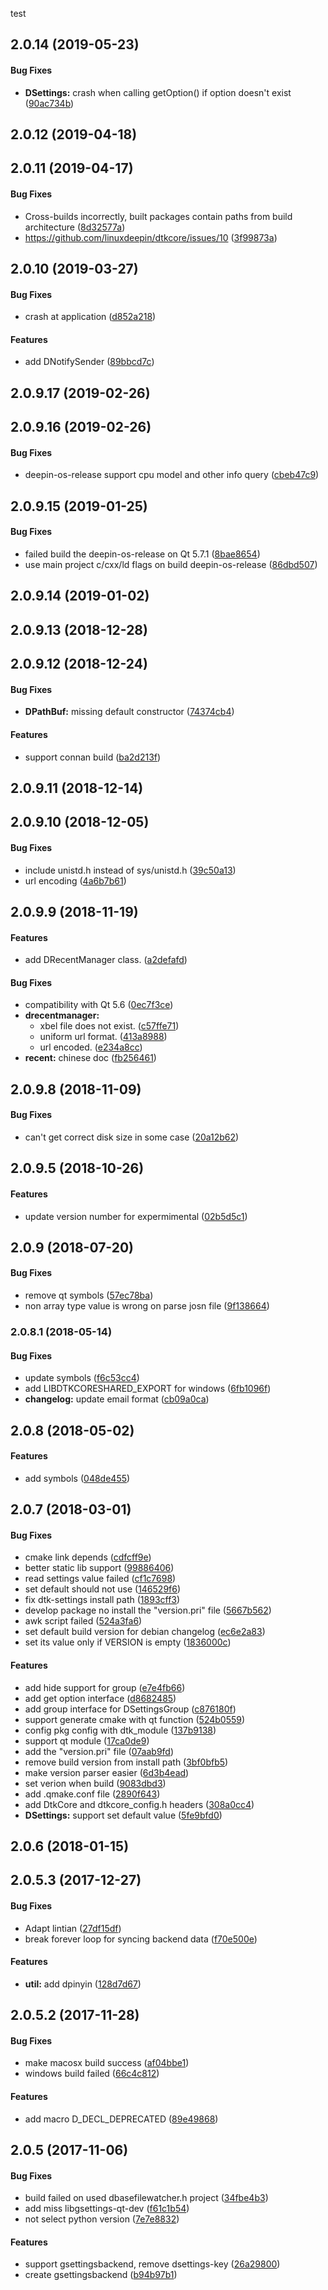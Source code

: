 test

<a name="2.0.14"></a>
## 2.0.14 (2019-05-23)

#### Bug Fixes

* **DSettings:**  crash when calling getOption() if option doesn't exist ([90ac734b](https://github.com/linuxdeepin/dtkcore/commit/90ac734b872203ea698808a7197aa7a9c7e2b5bd))



## 2.0.12 (2019-04-18)




<a name="2.0.11"></a>
## 2.0.11 (2019-04-17)


#### Bug Fixes

*   Cross-builds incorrectly, built packages contain paths from build architecture ([8d32577a](https://github.com/linuxdeepin/dtkcore/commit/8d32577a89e54b5c9c834caae83d98e50f59df77))
*   https://github.com/linuxdeepin/dtkcore/issues/10 ([3f99873a](https://github.com/linuxdeepin/dtkcore/commit/3f99873a786f6830688ecd0d8d2e2bf8dfb63ce0))



<a name="2.0.10"></a>
## 2.0.10 (2019-03-27)


#### Bug Fixes

*   crash at application ([d852a218](https://github.com/linuxdeepin/dtkcore/commit/d852a21811f9f86e04274fc9f732d7c7a210ef3f))

#### Features

*   add DNotifySender ([89bbcd7c](https://github.com/linuxdeepin/dtkcore/commit/89bbcd7c3821985bb2bca51247394fd4a65b25bf))



<a name="2.0.9.17"></a>
## 2.0.9.17 (2019-02-26)




<a name="2.0.9.16"></a>
## 2.0.9.16 (2019-02-26)


#### Bug Fixes

*   deepin-os-release support cpu model and other info query ([cbeb47c9](https://github.com/linuxdeepin/dtkcore/commit/cbeb47c97e31d2b5dd3c198c60ee74332fecb293))



<a name="2.0.9.15"></a>
## 2.0.9.15 (2019-01-25)


#### Bug Fixes

*   failed build the deepin-os-release on Qt 5.7.1 ([8bae8654](https://github.com/linuxdeepin/dtkcore/commit/8bae8654bdb20a7f773130d22b9db139460ba575))
*   use main project c/cxx/ld flags on build deepin-os-release ([86dbd507](https://github.com/linuxdeepin/dtkcore/commit/86dbd507c1b3b101c1816f091782430ec1ce20ce))



<a name="2.0.9.14"></a>
## 2.0.9.14 (2019-01-02)




<a name="2.0.9.13"></a>
## 2.0.9.13 (2018-12-28)




<a name="2.0.9.12"></a>
## 2.0.9.12 (2018-12-24)


#### Bug Fixes

* **DPathBuf:**  missing default constructor ([74374cb4](https://github.com/linuxdeepin/dtkcore/commit/74374cb4cf0245ab1fe73f62fe0d13566f945db3))

#### Features

*   support connan build ([ba2d213f](https://github.com/linuxdeepin/dtkcore/commit/ba2d213fd6c7e36e118288305e5892c339250623))



<a name="2.0.9.11"></a>
## 2.0.9.11 (2018-12-14)




<a name="2.0.9.10"></a>
## 2.0.9.10 (2018-12-05)


#### Bug Fixes

*   include unistd.h instead of sys/unistd.h ([39c50a13](https://github.com/linuxdeepin/dtkcore/commit/39c50a1398c34123e3806a3060a4c64e7f45ed68))
*   url encoding ([4a6b7b61](https://github.com/linuxdeepin/dtkcore/commit/4a6b7b61bb3ad9ab417eda69249b5e9aced0aa97))



<a name="2.0.9.9"></a>
## 2.0.9.9 (2018-11-19)


#### Features

*   add DRecentManager class. ([a2defafd](https://github.com/linuxdeepin/dtkcore/commit/a2defafdcf57078461221c665e322287a43d24a8))

#### Bug Fixes

*   compatibility with Qt 5.6 ([0ec7f3ce](https://github.com/linuxdeepin/dtkcore/commit/0ec7f3ce389b323ecb2b103801c1cd1d55f100fa))
* **drecentmanager:**
  *  xbel file does not exist. ([c57ffe71](https://github.com/linuxdeepin/dtkcore/commit/c57ffe714f26b1a8a8859e2ffbeeed3d75ee11a1))
  *  uniform url format. ([413a8988](https://github.com/linuxdeepin/dtkcore/commit/413a8988116708ab8bcf9efbb9bc8f52e048efa5))
  *  url encoded. ([e234a8cc](https://github.com/linuxdeepin/dtkcore/commit/e234a8cc5ad9d2c14a16950838115c4f2f27c605))
* **recent:**  chinese doc ([fb256461](https://github.com/linuxdeepin/dtkcore/commit/fb256461d1bdb0862b1a3a129978fc3932a6bcab))



<a name="2.0.9.8"></a>
## 2.0.9.8 (2018-11-09)


#### Bug Fixes

*   can't get correct disk size in some case ([20a12b62](https://github.com/linuxdeepin/dtkcore/commit/20a12b622ea7b01f0616c15a8af85e31fc2d36cb))



<a name="2.0.9.5"></a>
## 2.0.9.5 (2018-10-26)


#### Features

*   update version number for expermimental ([02b5d5c1](https://github.com/linuxdeepin/dtkcore/commit/02b5d5c1e01a05f57651b774b02cae31ef9a549f))



<a name="2.0.9"></a>
## 2.0.9 (2018-07-20)


#### Bug Fixes

*   remove qt symbols ([57ec78ba](https://github.com/linuxdeepin/dtkcore/commit/57ec78ba685a53692b0260d3d558d8b0915fc3e4))
*   non array type value is wrong on parse josn file ([9f138664](https://github.com/linuxdeepin/dtkcore/commit/9f13866439d8d650893434594da023e7d331d866))



<a name="2.0.8.1"></a>
### 2.0.8.1 (2018-05-14)


#### Bug Fixes

*   update symbols ([f6c53cc4](https://github.com/linuxdeepin/dtkcore/commit/f6c53cc493c1bcf55dca54dbf500e2e484af73c9))
*   add LIBDTKCORESHARED_EXPORT for windows ([6fb1096f](https://github.com/linuxdeepin/dtkcore/commit/6fb1096f6d0784937cf84f0e4ae1f5f7587085e5))
* **changelog:**  update email format ([cb09a0ca](https://github.com/linuxdeepin/dtkcore/commit/cb09a0cadcf2fa0ba271b1d98d3b96a993eb892b))



<a name="2.0.8"></a>
## 2.0.8 (2018-05-02)


#### Features

*   add symbols ([048de455](https://github.com/linuxdeepin/dtkcore/commit/048de4551bdd770aca5e9c12798362f913061654))



<a name="2.0.7"></a>
## 2.0.7 (2018-03-01)


#### Bug Fixes

*   cmake link depends ([cdfcff9e](https://github.com/linuxdeepin/dtkcore/commit/cdfcff9e2f3e92bc6dbb45644d2714d6c4dbdda0))
*   better static lib support ([99886406](https://github.com/linuxdeepin/dtkcore/commit/99886406a0cae849fad23286fdf64bb399e37da0))
*   read settings value failed ([cf1c7698](https://github.com/linuxdeepin/dtkcore/commit/cf1c769893773794dff5a67c235c5d1f3234541a))
*   set default should not use ([146529f6](https://github.com/linuxdeepin/dtkcore/commit/146529f6887e798606f2bf763ab8a760969bff26))
*   fix dtk-settings install path ([1893cff3](https://github.com/linuxdeepin/dtkcore/commit/1893cff301dacb546a246a4f824dab68eac51351))
*   develop package no install the "version.pri" file ([5667b562](https://github.com/linuxdeepin/dtkcore/commit/5667b562630565fca5abed690f3d3478dd3c7603))
*   awk script failed ([524a3fa6](https://github.com/linuxdeepin/dtkcore/commit/524a3fa6021ee54db416503520aea65ef0e2c3a0))
*   set default build version for debian changelog ([ec6e2a83](https://github.com/linuxdeepin/dtkcore/commit/ec6e2a8376c7aca7162b4fbb782b998c9a6ab630))
*   set its value only if VERSION is empty ([1836000c](https://github.com/linuxdeepin/dtkcore/commit/1836000c49eb149a6495322c4cbb1474d5d48204))

#### Features

*   add hide support for group ([e7e4fb66](https://github.com/linuxdeepin/dtkcore/commit/e7e4fb669276fbce61c6378e74ae82573e7c0313))
*   add get option interface ([d8682485](https://github.com/linuxdeepin/dtkcore/commit/d8682485a6737da83fb28f22335f1da1afb8956c))
*   add group interface for DSettingsGroup ([c876180f](https://github.com/linuxdeepin/dtkcore/commit/c876180f535e3027dce63628f31379ef874367ed))
*   support generate cmake with qt function ([524b0559](https://github.com/linuxdeepin/dtkcore/commit/524b055929b7be84375a45f9d10cbc3a0ecac6de))
*   config pkg config with dtk_module ([137b9138](https://github.com/linuxdeepin/dtkcore/commit/137b91388d9b9db24c8136dd4e2c6e690a5712c5))
*   support qt module ([17ca0de9](https://github.com/linuxdeepin/dtkcore/commit/17ca0de9156a320cea32208dcff2f8cdf7d6a237))
*   add the "version.pri" file ([07aab9fd](https://github.com/linuxdeepin/dtkcore/commit/07aab9fd6478c83c7bae1062f64b4bd20b21869c))
*   remove build version from install path ([3bf0bfb5](https://github.com/linuxdeepin/dtkcore/commit/3bf0bfb5f49c3e83d4c36cc33f219150bf3731d8))
*   make version parser easier ([6d3b4ead](https://github.com/linuxdeepin/dtkcore/commit/6d3b4ead7080158d1d8977bf7cf99ae842e574ec))
*   set verion when build ([9083dbd3](https://github.com/linuxdeepin/dtkcore/commit/9083dbd3e29bf9d06b1032901ba13848fa964f4c))
*   add .qmake.conf file ([2890f643](https://github.com/linuxdeepin/dtkcore/commit/2890f643a57c3532ab623410f7c6c6dbfdd6788d))
*   add DtkCore and dtkcore_config.h headers ([308a0cc4](https://github.com/linuxdeepin/dtkcore/commit/308a0cc41101499c04308b4ef3bb2fff4ab8d783))
* **DSettings:**  support set default value ([5fe9bfd0](https://github.com/linuxdeepin/dtkcore/commit/5fe9bfd0a5e20cef7393639712302825b803db29))



<a name="2.0.6"></a>
## 2.0.6 (2018-01-15)




<a name="2.0.5.3"></a>
## 2.0.5.3 (2017-12-27)


#### Bug Fixes

*   Adapt lintian ([27df15df](https://github.com/linuxdeepin/dtkcore/commit/27df15df32788002491a24f06f098a5f849a4988))
*   break forever loop for syncing backend data ([f70e500e](https://github.com/linuxdeepin/dtkcore/commit/f70e500ec2fd5c751e40833bdc4df586614bcff2))

#### Features

* **util:**  add dpinyin ([128d7d67](https://github.com/linuxdeepin/dtkcore/commit/128d7d678e921bc580dd732b14a454973397899c))



<a name="2.0.5.2"></a>
## 2.0.5.2 (2017-11-28)


#### Bug Fixes

*   make macosx build success ([af04bbe1](https://github.com/linuxdeepin/dtkcore/commit/af04bbe193a4b4251908f830d927ebdc8f4459e7))
*   windows build failed ([66c4c812](https://github.com/linuxdeepin/dtkcore/commit/66c4c812eb29634710642f4e9d6b3d69cc692cb2))

#### Features

*   add macro D_DECL_DEPRECATED ([89e49868](https://github.com/linuxdeepin/dtkcore/commit/89e49868f113ef01c03bcf5b6846eec95c428382))



<a name="2.0.5"></a>
## 2.0.5 (2017-11-06)


#### Bug Fixes

*   build failed on used dbasefilewatcher.h project ([34fbe4b3](34fbe4b3))
*   add miss libgsettings-qt-dev ([f61c1b54](f61c1b54))
*   not select python version ([7e7e8832](7e7e8832))

#### Features

*   support gsettingsbackend, remove dsettings-key ([26a29800](26a29800))
*   create gsettingsbackend ([b94b97b1](b94b97b1))
